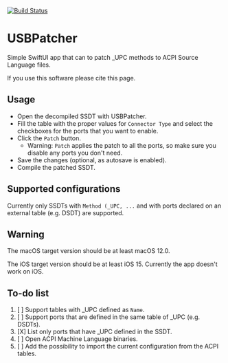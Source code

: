 [![Build Status](https://github.com/foskvs/USBPatcher/workflows/Build/badge.svg?branch=main)](https://github.com/foskvs/USBPatcher/actions)

# USBPatcher

Simple SwiftUI app that can to patch \_UPC methods to ACPI Source Language files.

If you use this software please cite this page.

## Usage

 - Open the decompiled SSDT with USBPatcher.
 - Fill the table with the proper values for `Connector Type` and select the checkboxes for the ports that you want to enable.
 - Click the `Patch` button.
   - Warning: `Patch` applies the patch to all the ports, so make sure you disable any ports you don't need.
 - Save the changes (optional, as autosave is enabled).
 - Compile the patched SSDT.

## Supported configurations

Currently only SSDTs with `Method (_UPC, ...` and with ports declared on an external table (e.g. DSDT) are supported.

## Warning

The macOS target version should be at least macOS 12.0.

The iOS target version should be at least iOS 15.
Currently the app doesn't work on iOS.

## To-do list

 1. [ ] Support tables with \_UPC defined as `Name`.
 2. [ ] Support ports that are defined in the same table of \_UPC (e.g. DSDTs).
 3. [X] List only ports that have \_UPC defined in the SSDT.
 4. [ ] Open ACPI Machine Language binaries.
 5. [ ] Add the possibility to import the current configuration from the ACPI tables.
